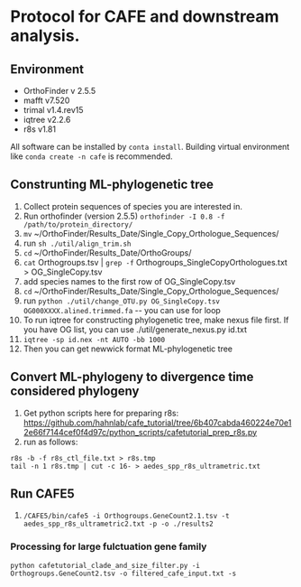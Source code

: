 # Protocol for CAFE and downstream analysis.
## Environment
- OrthoFinder v 2.5.5
- mafft v7.520
- trimal v1.4.rev15
- iqtree v2.2.6
- r8s v1.81

All software can be installed by `conta install`. Building virtual environment like `conda create -n cafe` is recommended.

## Construnting ML-phylogenetic tree
1. Collect protein sequences of species you are interested in.
2. Run orthofinder (version 2.5.5) `orthofinder -I 0.8 -f /path/to/protein_directory/`
3. `mv` ~/OrthoFinder/Results_Date/Single_Copy_Orthologue_Sequences/
4. run `sh ./util/align_trim.sh`
5. `cd` ~/OrthoFinder/Results_Date/OrthoGroups/
6. `cat` Orthogroups.tsv | `grep -f` Orthogroups_SingleCopyOrthologues.txt > OG_SingleCopy.tsv
7. add species names to the first row of OG_SingleCopy.tsv
8. `cd` ~/OrthoFinder/Results_Date/Single_Copy_Orthologue_Sequences/
9. run `python ./util/change_OTU.py OG_SingleCopy.tsv OG000XXXX.alined.trimmed.fa` -- you can use for loop
10. To run iqtree for constructing phylogenetic tree, make nexus file first. If you have OG list, you can use ./util/generate_nexus.py id.txt
11. `iqtree -sp id.nex -nt AUTO -bb 1000`
12. Then you can get newwick format ML-phylogenetic tree

## Convert ML-phylogeny to divergence time considered phylogeny
1. Get python scripts here for preparing r8s: https://github.com/hahnlab/cafe_tutorial/tree/6b407cabda460224e70e12e66f7144cef0f4d97c/python_scripts/cafetutorial_prep_r8s.py
2. run as follows:
```
r8s -b -f r8s_ctl_file.txt > r8s.tmp
tail -n 1 r8s.tmp | cut -c 16- > aedes_spp_r8s_ultrametric.txt
```

## Run CAFE5
1. `/CAFE5/bin/cafe5 -i Orthogroups.GeneCount2.1.tsv -t aedes_spp_r8s_ultrametric2.txt -p -o ./results2`

### Processing for large fulctuation gene family
`python cafetutorial_clade_and_size_filter.py -i Orthogroups.GeneCount2.tsv -o filtered_cafe_input.txt -s`
